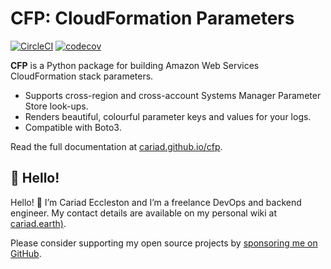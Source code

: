 # CFP: CloudFormation Parameters

[![CircleCI](https://circleci.com/gh/cariad/cfp/tree/main.svg?style=shield)](https://circleci.com/gh/cariad/cfp/tree/main) [![codecov](https://codecov.io/gh/cariad/cfp/branch/main/graph/badge.svg?token=xyqHGoOyMM)](https://codecov.io/gh/cariad/cfp)

**CFP** is a Python package for building Amazon Web Services CloudFormation stack parameters.

- Supports cross-region and cross-account Systems Manager Parameter Store look-ups.
- Renders beautiful, colourful parameter keys and values for your logs.
- Compatible with Boto3.

Read the full documentation at [cariad.github.io/cfp](https://cariad.github.io/cfp).

## 👋 Hello!

Hello! 👋 I’m Cariad Eccleston and I’m a freelance DevOps and backend engineer. My contact details are available on my personal wiki at [cariad.earth)](https://cariad.earth).

Please consider supporting my open source projects by [sponsoring me on GitHub](https://github.com/sponsors/cariad/).
